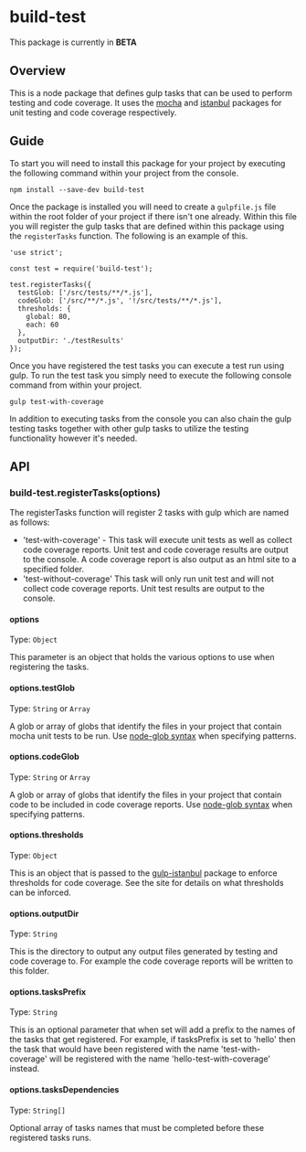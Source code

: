 # build-test

This package is currently in **BETA**

## Overview
This is a node package that defines gulp tasks that can be used to perform testing and code coverage.
It uses the [mocha](https://www.npmjs.com/package/mocha) and [istanbul](https://www.npmjs.com/package/istanbul) packages for unit testing and code coverage respectively.

## Guide

To start you will need to install this package for your project by executing the following command within your project from the console.

```
npm install --save-dev build-test
``` 

Once the package is installed you will need to create a `gulpfile.js` file within the root folder of your project if there isn't one already.
Within this file you will register the gulp tasks that are defined within this package using the `registerTasks` function.  The following is an example
of this.

```
'use strict';

const test = require('build-test');

test.registerTasks({
  testGlob: ['/src/tests/**/*.js'],
  codeGlob: ['/src/**/*.js', '!/src/tests/**/*.js'],
  thresholds: { 
    global: 80,
    each: 60
  },
  outputDir: './testResults'
});
```

Once you have registered the test tasks you can execute a test run using gulp.  To run the test task 
you simply need to execute the following console command from within your project.

```
gulp test-with-coverage
```

In addition to executing tasks from the console you can also chain the gulp testing tasks together with other gulp tasks to utilize the testing functionality however it's needed.

## API

### build-test.registerTasks(options)

The registerTasks function will register 2 tasks with gulp which are named as follows:

- 'test-with-coverage' - This task will execute unit tests as well as collect code coverage reports.  Unit test and code coverage results are output to the console.  A code coverage report is also output as an html site to a specified folder.
- 'test-without-coverage' This task will only run unit test and will not collect code coverage reports.  Unit test results are output to the console.

#### options

Type: `Object`

This parameter is an object that holds the various options to use when registering the tasks.

#### options.testGlob

Type: `String` or `Array`

A glob or array of globs that identify the files in your project that contain mocha unit tests to be run.
Use [node-glob syntax](https://github.com/isaacs/node-glob) when specifying patterns.

#### options.codeGlob

Type: `String` or `Array`

A glob or array of globs that identify the files in your project that contain code to be included in code coverage reports.
Use [node-glob syntax](https://github.com/isaacs/node-glob) when specifying patterns.

#### options.thresholds

Type: `Object`

This is an object that is passed to the [gulp-istanbul](https://www.npmjs.com/package/gulp-istanbul#istanbul-enforcethresholds-opt) package to enforce thresholds for code coverage.
See the site for details on what thresholds can be inforced.

#### options.outputDir

Type: `String`

This is the directory to output any output files generated by testing and code coverage to.  For example the code coverage reports will be written to this folder.

#### options.tasksPrefix

Type: `String`

This is an optional parameter that when set will add a prefix to the names of the tasks that get registered. For example, if tasksPrefix is set to 'hello' then the task that would have been registered with the name 'test-with-coverage' will be registered with the name 'hello-test-with-coverage' instead.

#### options.tasksDependencies

Type: `String[]`

Optional array of tasks names that must be completed before these registered tasks runs.